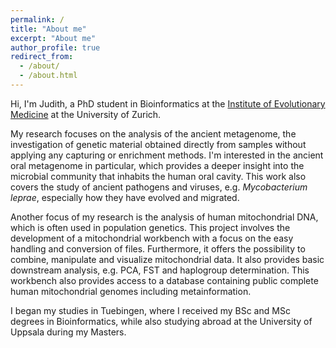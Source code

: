 ```yaml
---
permalink: /
title: "About me"
excerpt: "About me"
author_profile: true
redirect_from: 
  - /about/
  - /about.html
---
```



Hi, I'm Judith, a PhD student in Bioinformatics at the [Institute of Evolutionary Medicine](https://www.iem.uzh.ch/en.html) 
at the University of Zurich. 

My research focuses on the analysis of the ancient metagenome, the investigation of genetic material obtained directly 
from samples without applying any capturing or enrichment methods. I'm interested in the ancient oral metagenome in 
particular, which provides a deeper insight into the microbial community that inhabits the human oral cavity. This 
work also covers the study of ancient pathogens and viruses, e.g. *Mycobacterium leprae*, especially how they have evolved and migrated.
  
Another focus of my research is the analysis of human mitochondrial DNA, which is often used in population genetics. 
This project involves the development of a mitochondrial workbench with a focus on the easy handling and conversion of files. 
Furthermore, it offers the possibility to combine, manipulate and visualize mitochondrial data. It also provides basic 
downstream analysis, e.g. PCA, FST and haplogroup determination. This workbench also provides access to a database containing
public complete human mitochondrial genomes including metainformation.

I began my studies in Tuebingen, where I received my BSc and MSc degrees in Bioinformatics, while also studying abroad 
at the University of Uppsala during my Masters. 